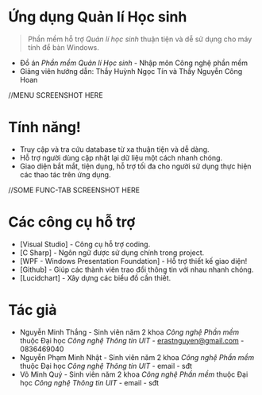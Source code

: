 # Ứng dụng Quản lí Học sinh

> Phần mềm hỗ trợ *Quản lí học sinh* thuận tiện và dễ sử dụng cho máy tính để bàn Windows.

- Đồ án *Phần mềm Quản lí Học sinh* - Nhập môn Công nghệ phần mềm
- Giảng viên hướng dẫn: Thầy Huỳnh Ngọc Tín và Thầy Nguyễn Công Hoan
  
//MENU SCREENSHOT HERE

# Tính năng!

  - Truy cập và tra cứu database từ xa thuận tiện và dễ dàng.
  - Hỗ trợ người dùng cập nhật lại dữ liệu một cách nhanh chóng.
  - Giao diện bắt mắt, tiện dụng, hỗ trợ tối đa cho người sử dụng thực hiện các thao tác trên ứng dụng.

//SOME FUNC-TAB SCREENSHOT HERE

# Các công cụ hỗ trợ

* [Visual Studio] - Công cụ hỗ trợ coding.
* [C Sharp] - Ngôn ngữ được sử dụng chính trong project.
* [WPF - Windows Presentation Foundation] - Hỗ trợ thiết kế giao diện!
* [Github] - Giúp các thành viên trao đổi thông tin với nhau nhanh chóng.
* [Lucidchart] - Xây dựng các biểu đồ cần thiết.

# Tác giả
* Nguyễn Minh Thắng - Sinh viên năm 2 khoa *Công nghệ Phần mềm* thuộc Đại học *Công nghệ Thông tin UIT* - erastnguyen@gmail.com - 0836469040
* Nguyễn Phạm Minh Nhật - Sinh viên năm 2 khoa *Công nghệ Phần mềm* thuộc Đại học *Công nghệ Thông tin UIT* - email - sđt
* Võ Minh Quý - Sinh viên năm 2 khoa *Công nghệ Phần mềm* thuộc Đại học *Công nghệ Thông tin UIT* - email - sđt
